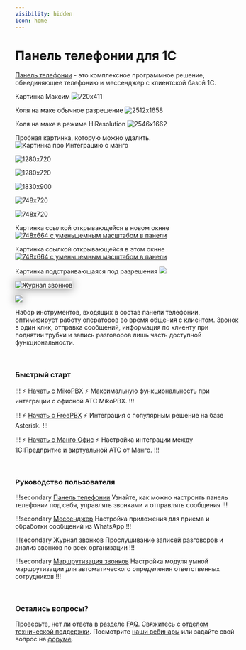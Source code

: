 ```yaml
---
visibility: hidden
icon: home
---
```

# Панель телефонии для 1С

[Панель телефонии](https://telefon.miko.ru) - это комплексное программное решение, объединяющее телефонию и мессенджер
с клиентской базой 1С.

Картинка Максим
![720x411](../assets/sandbox/previewLOWRES.png)

Коля на маке обычное разрешение
![2512x1658](../assets/sandbox/previewMacUsual.png)

Коля на маке в режиме HiResolution
![2546x1662](../assets/sandbox/preview.png)

Пробная картинка, которую можно удалить.
![Картинка про Интеграцию с манго](../assets/sandbox/registraciya_mango_3.png)

![1280x720](../assets/sandbox/test8.gif)

![1280x720](../assets/sandbox/test8.png)

![1830x900](../assets/sandbox/test2.gif)


![748x720](../assets/sandbox/test9.gif)

![748x720](../assets/sandbox/test9.png)


Картинка ссылкой открывающейся в новом окнне
<a href="https://www.youtube.com/watch?v=ipAnwilMncI" target="_blank">![748x664 с уменьшемным масштабом в панели](../assets/sandbox/test10.png)</a>

Картинка ссылкой открывающейся в этом окнне
<a href="https://www.youtube.com/watch?v=ipAnwilMncI">![748x664 с уменьшемным масштабом в панели](../assets/sandbox/test10.png)</a>


Картинка подстраивающаяся под разрешения
<img srcset="../assets/sandbox/previewLOWRES.png 1x, ../assets/sandbox/preview.png 2x" src="../assets/sandbox/previewLOWRES.png">

<img style="box-shadow: 0 0 20px 0 grey" srcset="../assets/journal/overall-preview.png 1x, ../assets/journal/overall.png 2x" src="../assets/journal/overall-preview.png" alt="Журнал звонков" />

[<img src="/assets/journal/overall-preview.png" style="box-shadow: 0 0 20px 0 grey">](~/assets/journal/overall.png)

Набор инструментов, входящих в состав панели телефонии, оптимизирует работу операторов во время
общения с клиентом. Звонок в один клик, отправка сообщений, информация по клиенту при поднятии
трубки и запись разговоров лишь часть доступной функциональности.

<br>

### Быстрый старт

!!! :zap: [Начать с MikoPBX](../get-started/mikopbx.md) :zap:
Максимальную функциональность при интеграции с офисной АТС MikoPBX.
!!!

!!! :zap: [Начать с FreePBX](../get-started/freepbx.md) :zap:
Интеграция с популярным решение на базе Asterisk.
!!!

!!! :zap: [Начать с Манго Офис](get-started/mango.md) :zap:
Настройка интеграции между 1С:Предпритие и виртуальной АТС от Манго.
!!!

<br>

### Руководство пользователя

!!!secondary [Панель телефонии](../user-guides/panel/index.md)
Узнайте, как можно настроить панель телефонии под себя, управлять звонками и отправлять сообщения
!!!

!!!secondary [Мессенджер](../user-guides/messenger/index.md)
Настройка приложения для приема и обработки сообщений из WhatsApp
!!!

!!!secondary [Журнал звонков](../user-guides/journal/index.md)
Прослушивание записей разговоров и анализ звонков по всех организации
!!!

!!!secondary [Маршрутизация звонков](../user-guides/routing/index.md)
Настройка модуля умной маршрутизации для автоматического определения ответственных сотрудников
!!!

<br>

### Остались вопросы?

Проверьте, нет ли ответа в разделе [FAQ](../faq.md).
Свяжитесь с [отделом технической поддержки](https://telefon.miko.ru/contacts/).
Посмотрите [наши вебинары](https://telefon.miko.ru/events/playback/) 
или задайте свой вопрос на [форуме](https://telefon.miko.ru/forum/).

